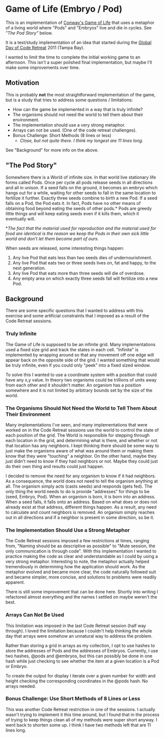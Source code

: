 # Game of Life (Embryo / Pod)

This is an implementation of [Conway's Game of Life](http://en.wikipedia.org/wiki/Conway's_Game_of_Life) that uses a metaphor of a living world where "Pods" and "Embryos" live and die in cycles.  See *"The Pod Story"* below.

It is a test/study implementation of an idea that started during the [Global Day of Code Retreat](http://coderetreat.org/) 2011 (Tampa Bay).

I wanted to limit the time to complete the initial working game to an afternoon. This isn't a super polished final implementation, but maybe I'll make some improvements over time.

## Motivation

This is probably **not** the most straightforward implementation of the game, but is a study that tries to address some questions / limitations:

* How can the game be implemented in a way that is truly infinite?
* The organisms should not need the world to tell them about their environment.
* The implementation should use a very strong metaphor.
* Arrays can not be used. (One of the code retreat challenges).
* Bonus Challenge: Short Methods (8 lines or less)
    * *Close, but not quite there. I think my longest are 11 lines long.*

See "Background" for more info on the above.

## "The Pod Story"

Somewhere there is a World of infinite size. In that world live stationary life forms called Pods. Once per cycle all pods release seeds in all directions and all in unison.  If a seed falls on the ground, it becomes an embryo which hangs out for a while, waiting for other seeds to fall in the same location to fertilize it further.  Exactly three seeds combine to birth a new Pod.  If a seed falls on a Pod, the Pod eats it.  In fact, Pods have no other means of obtaining food beyond eating the seeds of other pods.* Pods are greedy little things and will keep eating seeds even if it kills them, which it eventually will.

**The fact that the material used for reproduction and the material used for food are identical is the reason we keep the Pods in their own sick little world and don't let them become part of ours.*

When seeds are released, some interesting things happen:

1. Any live Pod that eats less than two seeds dies of undernourishment.
1. Any live Pod that eats two or three seeds lives on, fat and happy, to the next generation.
1. Any live Pod that eats more than three seeds will die of overdose.
1. Any empty area on which exactly three seeds fall will fertilize into a new Pod.

## Background

There are some specific questions that I wanted to address with this exercise and some artificial constraints that I imposed as a result of the Code Retreat sessions.

### Truly Infinite

The Game of Life is supposed to be an infinite grid. Many implementations used a fixed size grid and track the states in each cell. "Infinite" is implemented by wrapping around so that any movement off one edge will appear back on the opposite side of the grid. I wanted something that would be truly infinite, even if you could only "peek" into a fixed sized window.

To solve this I wanted to use a coordinate system with a position that could have any x,y value.  In theory two organisms could be trillions of units away from each other and it shouldn't matter.  An organism has a position somewhere and it is not limited by arbitrary bounds set by the size of the world.

### The Organisms Should Not Need the World to Tell Them About Their Environment

Many implementations I've seen, and many implementations that were worked on in the Code Retreat sessions use the world to control the state of each position of the grid.  The World is responsible for stepping through each location in the grid, and determining what is there, and whether or not that location has any neighbors.  I kept thinking there should be some way to just make the organisms aware of what was around them or making them know that they were "touching" a neighbor.  On the other hand, maybe they just didn't need to know if they had neighbors or not.  Maybe they could just do their own thing and results could just happen.

I decided to remove the need for any organism to know if it had neighbors.  As a consequence, the world does not need to tell the organism anything at all.  The organism simply acts (casts seeds) and responds (gets fed).  The only thing the world needs to do is provide "addresses" for things to be (seed, Embryo, Pod).  When an organism is born, it is born into an address.  When a seed falls, it falls onto an address.  Based on what does or does not already exist at that address, different things happen. As a result, any need to calculate and count neighbors is removed.  An organism simply reaches out in all directions and if a neighbor is present in some direction, so be it.

### The Implementation Should Use a Strong Metaphor

The Code Retreat sessions imposed a few restrictions at times, ranging from, "Naming should be as descriptive as possible" to "Mute session, the only communication is through code".  With this implementation I wanted to practice making the code as clear and understandable as I could by using a very strong metaphor. Interesting to note, the metaphor actually helped tremendously in determining how the application should work.  As the metaphor evolved and became more clear, the code naturally followed suit and became simpler, more concise, and solutions to problems were readily apparent.

There is still some improvement that can be done here.  Shortly into writing I refactored almost everything and the names I settled on maybe weren't the best.

### Arrays Can Not Be Used

This limitation was imposed in the last Code Retreat session (half way through).  I loved the limitation because I couldn't help thinking the whole day that arrays were somehow an unnatural way to address the problem.

Rather than storing a grid in arrays as my collection, I opt to use hashes to store the addresses of Pods and the addresses of Embryos.  Currently, I use two hashes, @pods and @embryos, but this can possibly be done in one hash while just checking to see whether the item at a given location is a Pod or Embryo.

To create the output for display I iterate over a given number for width and height checking the corresponding coordinates in the @pods hash.  No arrays needed.

### Bonus Challenge: Use Short Methods of 8 Lines or Less

This was another Code Retreat restriction in one of the sessions. I actually wasn't trying to implement it this time around, but I found that in the process of trying to keep things clean all of my methods were super short anyway.  I went back to shorten some up.  I think I have two methods left that are 11 lines long.